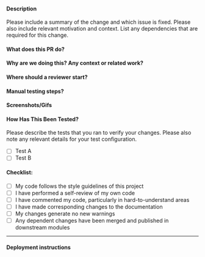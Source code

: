 #### Description

Please include a summary of the change and which issue is fixed. Please also include relevant motivation and context. List any dependencies that are required for this change.

#### What does this PR do?

#### Why are we doing this? Any context or related work?

#### Where should a reviewer start?

#### Manual testing steps?

#### Screenshots/Gifs

#### How Has This Been Tested?

Please describe the tests that you ran to verify your changes. Please also note any relevant details for your test configuration.

- [ ] Test A
- [ ] Test B

#### Checklist:

- [ ] My code follows the style guidelines of this project
- [ ] I have performed a self-review of my own code
- [ ] I have commented my code, particularly in hard-to-understand areas
- [ ] I have made corresponding changes to the documentation
- [ ] My changes generate no new warnings
- [ ] Any dependent changes have been merged and published in downstream modules

---

#### Deployment instructions

